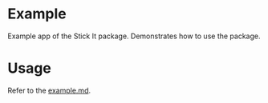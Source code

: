 # Example

Example app of the Stick It package. Demonstrates how to use the package.

# Usage
Refer to the [example.md](https://github.com/NicolasDurant/stick_it/blob/main/example/lib/example.md).

